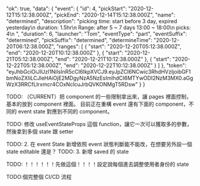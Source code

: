 "ok": true,
"data": {
"event": {
"id": 4,
"pickStart": "2020-12-12T15:12:38.000Z",
"pickEnd": "2020-12-14T15:12:38.000Z",
"name": "determined",
"description": "picking time: start before 3 day, expired yesterday\n duration: 1.5hr\n Range: after 5 ~ 7 days 13:00 ~ 18:00\n picks: 4\n ",
"duration": 6,
"launcher": "Tom",
"eventType": "part",
"eventSuffix": "determined",
"pickSuffix": "determined",
"determineTime": "2020-12-20T06:12:38.000Z",
"ranges": [
{
"start": "2020-12-20T05:12:38.000Z",
"end": "2020-12-20T10:12:38.000Z"
},
{
"start": "2020-12-21T05:12:38.000Z",
"end": "2020-12-21T10:12:38.000Z"
},
{
"start": "2020-12-22T05:12:38.000Z",
"end": "2020-12-22T10:12:38.000Z"
}
]
},
"token": "eyJhbGciOiJIUzI1NiIsInR5cCI6IkpXVCJ9.eyJpZCI6NCwic3RhdHVzIjoibGF1bmNoZXIiLCJleHAiOjE2MDgyNzA5NzEsImlhdCI6MTYwODI2NzM3MX0.aGgWzX3RRCfLIrxmcr4COxNclcuJrbQVKONMgT5RDsw"
}
}

TODO: （CURRENT）把 component 的一些限制拿出來，讓 pages 裡面控制，基本的放到 component 裡面。
目前正在重構 event 還有下面的 component，不同的 event state 對應到不同的 component。

TODO: 修改 useEventStateProps 這個 function，讓它一次可以獲取多的參數，然後拿到多個 state 跟 setter

TODO: 2. 在 event State 新增依照 event 狀態判斷能不能改，在想要另外設一個 state editable 還是？
TODO: 3. 新增 saved 的 state

TODO: ！！！！！！先做這個！！！！設定說每個進去調整使用者身份的 state

TODO:個完整個 CI/CD 流程
